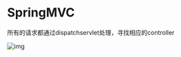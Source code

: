 # SpringMVC

所有的请求都通过dispatchservlet处理，寻找相应的controller



![img](https://img-blog.csdnimg.cn/75ec98a325394e748c10d1903f4ee419.png?x-oss-process=image/watermark,type_d3F5LXplbmhlaQ,shadow_50,text_Q1NETiBA6bqm55Sw6YeM55qE5a6I5pyb6ICF5ZGA,size_17,color_FFFFFF,t_70,g_se,x_16)